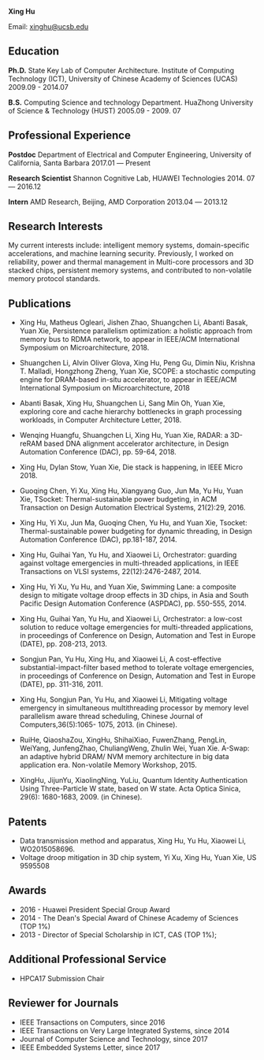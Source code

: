 **Xing Hu**

Email: xinghu@ucsb.edu 



## Education

**Ph.D.**	State Key Lab of Computer Architecture. Institute of Computing Technology (ICT), University of Chinese Academy of Sciences (UCAS)  	2009.09 - 2014.07 

**B.S.**  	Computing Science and technology Department. HuaZhong University of Science & Technology (HUST)  	2005.09 - 2009. 07 

## Professional Experience

**Postdoc**				Department of Electrical and Computer Engineering, University of California, Santa Barbara		2017.01 –– Present

**Research Scientist** 	Shannon Cognitive Lab, HUAWEI Technologies	2014. 07 –– 2016.12

**Intern** 				AMD Research, Beijing, AMD Corporation 		2013.04 –– 2013.12

## Research Interests

My current interests include: intelligent memory systems, domain-specific accelerations, and machine learning security. Previously, I worked on reliability, power and thermal management in Multi-core processors and 3D stacked chips, persistent memory systems, and contributed to non-volatile memory protocol standards.

## Publications

* Xing Hu, Matheus Ogleari, Jishen Zhao, Shuangchen Li, Abanti Basak, Yuan Xie, Persistence parallelism optimization: a holistic approach from memory bus to RDMA network, to appear in IEEE/ACM International Symposium on Microarchitecture, 2018. 
* Shuangchen Li, Alvin Oliver Glova, Xing Hu, Peng Gu, Dimin Niu, Krishna T. Malladi, Hongzhong Zheng, Yuan Xie, SCOPE: a stochastic computing engine for DRAM-based in-situ accelerator, to appear in IEEE/ACM International Symposium on Microarchitecture, 2018 
* Abanti Basak, Xing Hu, Shuangchen Li, Sang Min Oh, Yuan Xie, exploring core and cache hierarchy bottlenecks in graph processing workloads, in Computer Architecture Letter, 2018. 
* Wenqing Huangfu, Shuangchen Li, Xing Hu, Yuan Xie, RADAR: a 3D-reRAM based DNA alignment accelerator architecture, in Design Automation Conference (DAC), pp. 59-64, 2018. 

* Xing Hu, Dylan Stow, Yuan Xie, Die stack is happening, in IEEE Micro 2018. 

* Guoqing Chen, Yi Xu, Xing Hu, Xiangyang Guo, Jun Ma, Yu Hu, Yuan Xie, TSocket: Thermal-sustainable power budgeting, in ACM Transaction on Design Automation Electrical Systems, 21(2):29, 2016. 

* Xing Hu, Yi Xu, Jun Ma, Guoqing Chen, Yu Hu, and Yuan Xie, Tsocket: Thermal-sustainable power budgeting for dynamic threading, in Design Automation Conference (DAC), pp.181-187, 2014. 

* Xing Hu, Guihai Yan, Yu Hu, and Xiaowei Li, Orchestrator: guarding against voltage emergencies in multi-threaded applications, in IEEE Transactions on VLSI systems, 22(12):2476-2487, 2014. 

* Xing Hu, Yi Xu, Yu Hu, and Yuan Xie, Swimming Lane: a composite design to mitigate voltage droop effects in 3D chips, in Asia and South Pacific Design Automation Conference (ASPDAC), pp. 550-555, 2014. 

* Xing Hu, Guihai Yan, Yu Hu, and Xiaowei Li, Orchestrator: a low-cost solution to reduce voltage emergencies for multi-threaded applications, in proceedings of Conference on Design, Automation and Test in Europe (DATE), pp. 208-213, 2013. 

* Songjun Pan, Yu Hu, Xing Hu, and Xiaowei Li, A cost-effective substantial-impact-filter based method to tolerate voltage emergencies, in proceedings of Conference on Design, Automation and Test in Europe (DATE), pp. 311-316, 2011. 

* Xing Hu, Songjun Pan, Yu Hu, and Xiaowei Li, Mitigating voltage emergency in simultaneous multithreading processor by memory level parallelism aware thread scheduling, Chinese Journal of Computers,36(5):1065- 1075, 2013. (in Chinese). 

* RuiHe, QiaoshaZou, XingHu, ShihaiXiao, FuwenZhang, PengLin, WeiYang, JunfengZhao, ChuliangWeng,  Zhulin Wei,  Yuan Xie.  A-Swap: an adaptive hybrid DRAM/ NVM memory architecture in big data application era. Non-volatile Memory Workshop, 2015. 

* XingHu, JijunYu, XiaolingNing, YuLiu, Quantum Identity Authentication Using Three-Particle W state, based on W state. Acta Optica Sinica, 29(6): 1680-1683, 2009. (in Chinese). 

## Patents

* Data transmission method and apparatus, Xing Hu, Yu Hu, Xiaowei Li, WO2015058696. 
* Voltage droop mitigation in 3D chip system, Yi Xu, Xing Hu, Yuan Xie, US 9595508 

## Awards

* 2016 - Huawei President Special Group Award
* 2014 - The Dean's Special Award of Chinese Academy of Sciences (TOP 1%) 
* 2013 - Director of Special Scholarship in ICT, CAS (TOP 1%); 

## Additional Professional Service

* HPCA17 Submission Chair 

## Reviewer for Journals 

* IEEE Transactions on Computers, since 2016
* IEEE Transactions on Very Large Integrated Systems, since 2014
* Journal of Computer Science and Technology, since 2017
* IEEE Embedded Systems Letter, since 2017 